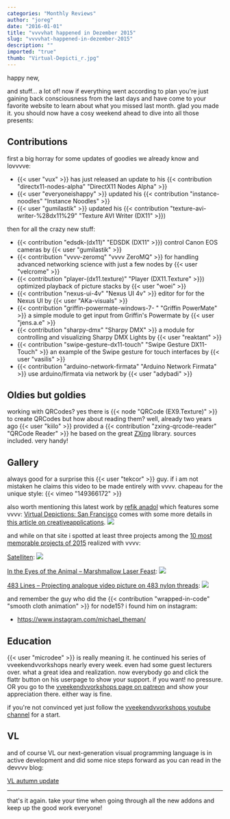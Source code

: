 ```yaml
---
categories: "Monthly Reviews"
author: "joreg"
date: "2016-01-01"
title: "vvvvhat happened in Dezember 2015"
slug: "vvvvhat-happened-in-dezember-2015"
description: ""
imported: "true"
thumb: "Virtual-Depicti_r.jpg"
---
```


happy new,

and stuff... a lot of! now if everything went according to plan you're just gaining back consciousness from the last days and have come to your favorite website to learn about what you missed last month. glad you made it. you should now have a cosy weekend ahead to dive into all those presents:

## Contributions

first a big horray for some updates of goodies we already know and lovvvve:
* {{< user "vux" >}} has just released an update to his {{< contribution "directx11-nodes-alpha" "DirectX11 Nodes Alpha" >}}
* {{< user "everyoneishappy" >}} updated his {{< contribution "instance-noodles" "Instance Noodles" >}}
* {{< user "gumilastik" >}} updated his {{< contribution "texture-avi-writer-%28dx11%29" "Texture AVI Writer (DX11" >}})

then for all the crazy new stuff:
* {{< contribution "edsdk-(dx11)" "EDSDK (DX11" >}}) сontrol Canon EOS cameras by {{< user "gumilastik" >}}
* {{< contribution "vvvv-zeromq" "vvvv ZeroMQ" >}} for handling advanced networking science with just a few nodes by {{< user "velcrome" >}}
* {{< contribution "player-(dx11.texture)" "Player (DX11.Texture" >}}) optimized playback of picture stacks by {{< user "woei" >}}
* {{< contribution "nexus-ui-4v" "Nexus UI 4v" >}} editor for for the Nexus UI by {{< user "AKa-visuals" >}}
* {{< contribution "griffin-powermate-windows-7- " "Griffin PowerMate" >}} a simple module to get input from Griffin's Powermate by {{< user "jens.a.e" >}}
* {{< contribution "sharpy-dmx" "Sharpy DMX" >}} a module for controlling and visualizing Sharpy DMX Lights by {{< user "reaktant" >}}
* {{< contribution "swipe-gesture-dx11-touch" "Swipe Gesture DX11-Touch" >}} an example of the Swipe gesture for touch interfaces by {{< user "vasilis" >}}
* {{< contribution "arduino-network-firmata" "Arduino Network Firmata" >}} use arduino/firmata via network by {{< user "adybadi" >}}

## Oldies but goldies

working with QRCodes? yes there is {{< node "QRCode (EX9.Texture)" >}} to create QRCodes but how about reading them? well, already two years ago {{< user "kiilo" >}} provided a {{< contribution "zxing-qrcode-reader" "QRCode Reader" >}} he based on the great [ZXing](https://github.com/zxing/zxing) library. sources included. very handy! 

## Gallery

always good for a surprise this {{< user "tekcor" >}} guy. if i am not mistaken he claims this video to be made entirely with vvvv. chapeau for the unique style: 
{{< vimeo "149366172" >}}

also worth mentioning this latest work by [refik anadol](http://www.refikanadol.com) which features some vvvv: [Virtual Depictions: San Francisco](https://vvvv.org/blog/virtual-depictions-san-francisco-public-art-project) comes with some more details in [this article on creativeapplications](http://www.creativeapplications.net/vvvv/virtual-depictions-san-francisco-cinematic-data-driven-sculpture/).
![](Virtual-Depicti_r.jpg) 

and while on that site i spotted at least three projects among the [10 most memorable projects of 2015](http://www.creativeapplications.net/featured/10-most-memorable-projects-of-2015/) realized with vvvv:

[Satelliten](http://www.creativeapplications.net/arduino-2/satelliten-a-machine-tracking-activities-in-lower-earth-orbit/):
![](IMGP7999_bear2__r.jpg) 

[In the Eyes of the Animal – Marshmallow Laser Feast](http://www.creativeapplications.net/maxmsp/in-the-eyes-of-the-animal-mlf-virtualise-a-forest-through-the-eyes-of-its-creatures/):
![](In-the-Eyes-of-_r.jpg) 

[483 Lines – Projecting analogue video picture on 483 nylon threads](http://www.creativeapplications.net/openframeworks/483-lines-projecting-analogue-video-picture-on-483-nylon-threads/):
![](483lines2.jpg) 

and remember the guy who did the {{< contribution "wrapped-in-code" "smooth cloth animation" >}} for node15? i found him on instagram:
* https://www.instagram.com/michael_theman/

## Education

{{< user "microdee" >}} is really meaning it. he continued his series of vveekendvvorkshops nearly every week. even had some guest lecturers over. what a great idea and realization. now everybody go and click the flattr button on his userpage to show your support. if you want! no pressure. OR you go to the [vveekendvvorkshops page on patreon](https://www.patreon.com/vveekendvvorkshops) and show your appreciation there. either way is fine.

if you're not convinced yet just follow the [vveekendvvorkshops youtube channel](https://www.youtube.com/channel/UCa8Vqigdbq5Gam_6dcGdNBw) for a start. 

## VL

and of course VL our next-generation visual programming language is in active development and did some nice steps forward as you can read in the devvvv blog:

[VL autumn update](/blog/vl%20autumn%20update)

---

that's it again. take your time when going through all the new addons and keep up the good work everyone!